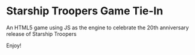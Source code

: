 # Starship Troopers Game Tie-In
An HTML5 game using JS as the engine to celebrate the 20th anniversary release of Starship Troopers

Enjoy!
